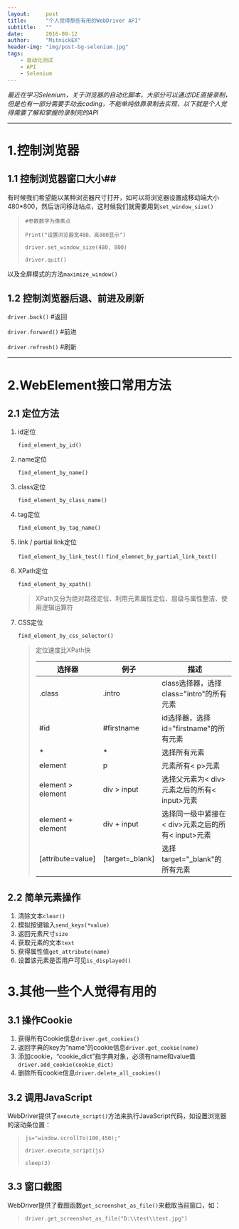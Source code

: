 ```yaml
---
layout:     post
title:      "个人觉得那些有用的WebDriver API"
subtitle:   ""
date:       2016-09-12
author:     "MitnickEX"
header-img: "img/post-bg-selenium.jpg"
tags:
    - 自动化测试
    - API
    - Selenium
---
```


*最近在学习Selenium，关于浏览器的自动化脚本，大部分可以通过IDE直接录制，但是也有一部分需要手动去coding，不能单纯依靠录制去实现，以下就是个人觉得需要了解和掌握的录制完的API*


****

# 1.控制浏览器 #
## 1.1 控制浏览器窗口大小##
有时候我们希望能以某种浏览器尺寸打开，如可以将浏览器设置成移动端大小480*800，然后访问移动站点，这时候我们就需要用到`set_window_size()`
> `#参数数字为像素点`
> 
> `Print("设置浏览器宽480、高800显示")`
> 
> `driver.set_window_size(480, 800)`
> 
> `driver.quit()`

以及全屏模式的方法`maximize_window()`

## 1.2 控制浏览器后退、前进及刷新 ##
`driver.back()` #返回

`driver.forward()` #前进

`driver.refresh()` #刷新

****
# 2.WebElement接口常用方法 #
## 2.1 定位方法 ##


1. id定位

	`find_element_by_id()`

2. name定位
 
	`find_element_by_name()`

3. class定位

	`find_element_by_class_name()`

4. tag定位

	`find_element_by_tag_name()`

5. link / partial link定位

	`find_element_by_link_test()`
	`find_elemnet_by_partial_link_text()`

6. XPath定位

	`find_element_by_xpath()` 
	>XPath又分为绝对路径定位、利用元素属性定位、层级与属性整洁、使用逻辑运算符

7. CSS定位

	`find_element_by_css_selector()`
	>定位速度比XPath快
	>
	>| 选择器  | 例子 | 描述 |
	>| ------------- | ------------- | ------------- |
	>| .class  | .intro  | class选择器，选择class="intro"的所有元素 |
	>| #id  | #firstname  | id选择器，选择id="firstname"的所有元素 |
	>| *  | *  | 选择所有元素 |
	>| element  | p  | 元素所有< p>元素 |
	>| element > element  | div > input  | 选择父元素为< div>元素之后的所有< input>元素 |
	>| element + element  | div + input  | 选择同一级中紧接在< div>元素之后的所有< input>元素 |
	>| [attribute=value]  | [target=_blank]  | 选择 target="_blank"的所有元素 |
			
## 2.2 简单元素操作 ##
1. 清除文本`clear()`
2. 模拟按键输入`send_keys(*value)`
3. 返回元素尺寸`size`
4. 获取元素的文本`text`
5. 获得属性值`get_attribute(name)`
6. 设置该元素是否用户可见`is_displayed()`

# 3.其他一些个人觉得有用的 #
## 3.1 操作Cookie ##
1. 获得所有Cookie信息`driver.get_cookies()`
2. 返回字典的key为“name”的cookie信息`driver.get_cookie(name)`
3. 添加cookie，“cookie_dict”指字典对象，必须有name和value值`driver.add_cookie(cookie_dict)`
4. 删除所有cookie信息`driver.delete_all_cookies()`

## 3.2 调用JavaScript ##
WebDriver提供了`execute_script()`方法来执行JavaScript代码，如设置浏览器的滚动条位置：
> `js="window.scrollTo(100,450);"`
> 
> `driver.execute_script(js)`
> 
> `sleep(3)`

## 3.3 窗口截图 ##
WebDriver提供了截图函数`get_screenshot_as_file()`来截取当前窗口，如：
> `driver.get_screenshot_as_file("D:\\test\\test.jpg")`

